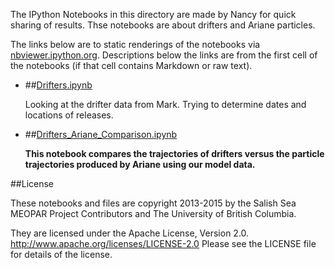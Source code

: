 The IPython Notebooks in this directory are made by Nancy for
quick sharing of results. Thse notebooks are about drifters and Ariane particles. 

The links below are to static renderings of the notebooks via
[nbviewer.ipython.org](http://nbviewer.ipython.org/).
Descriptions below the links are from the first cell of the notebooks
(if that cell contains Markdown or raw text).

* ##[Drifters.ipynb](http://nbviewer.ipython.org/urls/bitbucket.org/salishsea/analysis/raw/tip/Nancy/drifters/Drifters.ipynb)  
    
    Looking at the drifter data from Mark. Trying to determine dates and locations of releases.  

* ##[Drifters_Ariane_Comparison.ipynb](http://nbviewer.ipython.org/urls/bitbucket.org/salishsea/analysis/raw/tip/Nancy/drifters/Drifters_Ariane_Comparison.ipynb)  
    
    **This notebook compares the trajectories of drifters versus the particle trajectories produced by Ariane using our model data.**  


##License

These notebooks and files are copyright 2013-2015
by the Salish Sea MEOPAR Project Contributors
and The University of British Columbia.

They are licensed under the Apache License, Version 2.0.
http://www.apache.org/licenses/LICENSE-2.0
Please see the LICENSE file for details of the license.

